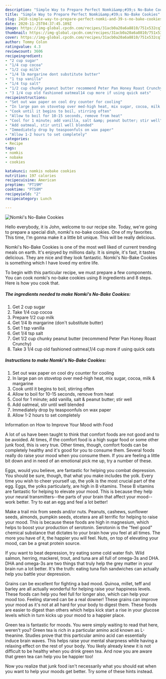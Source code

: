 ```yaml
---
description: "Simple Way to Prepare Perfect Nomki&amp;#39;s No-Bake Cookies"
title: "Simple Way to Prepare Perfect Nomki&amp;#39;s No-Bake Cookies"
slug: 2410-simple-way-to-prepare-perfect-nomki-and-39-s-no-bake-cookies
date: 2020-11-25T04:37:45.109Z
image: https://img-global.cpcdn.com/recipes/31acb0a20a6a8810/751x532cq70/nomkis-no-bake-cookies-recipe-main-photo.jpg
thumbnail: https://img-global.cpcdn.com/recipes/31acb0a20a6a8810/751x532cq70/nomkis-no-bake-cookies-recipe-main-photo.jpg
cover: https://img-global.cpcdn.com/recipes/31acb0a20a6a8810/751x532cq70/nomkis-no-bake-cookies-recipe-main-photo.jpg
author: Tommy Colon
ratingvalue: 4.3
reviewcount: 3606
recipeingredient:
- "2 cup sugar"
- "1/4 cup cocoa"
- "1/2 cup milk"
- "1/4 lb margarine dont substitute butter"
- "1 tsp vanilla"
- "1/4 tsp salt"
- "1/2 cup chunky peanut butter recommend Peter Pan Honey Roast Crunchy"
- "3 1/4 cup old fashioned oatmeal14 cup more if using quick oats"
recipeinstructions:
- "Set out wax paper on cool dry counter for cooling"
- "In large pan on stovetop over med-high heat, mix sugar, cocoa, milk &amp; margarine"
- "Cook until it begins to boil, stirring often"
- "Allow to boil for 10-15 seconds, remove from heat"
- "Cool for 1 minute; add vanilla, salt &amp; peanut butter; stir well"
- "Add oatmeal, stir until well blended"
- "Immediately drop by teaspoonfuls on wax paper"
- "Allow 1-2 hours to set completely"
categories:
- Recipe
tags:
- nomkis
- nobake
- cookies

katakunci: nomkis nobake cookies 
nutrition: 197 calories
recipecuisine: American
preptime: "PT19M"
cooktime: "PT58M"
recipeyield: "2"
recipecategory: Lunch

---
```



![Nomki&#39;s No-Bake Cookies](https://img-global.cpcdn.com/recipes/31acb0a20a6a8810/751x532cq70/nomkis-no-bake-cookies-recipe-main-photo.jpg)

Hello everybody, it is John, welcome to our recipe site. Today, we're going to prepare a special dish, nomki&#39;s no-bake cookies. One of my favorites. This time, I'm gonna make it a little bit unique. This will be really delicious.

Nomki&#39;s No-Bake Cookies is one of the most well liked of current trending meals on earth. It's enjoyed by millions daily. It is simple, it's fast, it tastes delicious. They are nice and they look fantastic. Nomki&#39;s No-Bake Cookies is something which I have loved my entire life.




To begin with this particular recipe, we must prepare a few components. You can cook nomki&#39;s no-bake cookies using 8 ingredients and 8 steps. Here is how you cook that.

<!--inarticleads1-->

##### The ingredients needed to make Nomki&#39;s No-Bake Cookies:

1. Get 2 cup sugar
1. Take 1/4 cup cocoa
1. Prepare 1/2 cup milk
1. Get 1/4 lb margarine (don&#39;t substitute butter)
1. Get 1 tsp vanilla
1. Get 1/4 tsp salt
1. Get 1/2 cup chunky peanut butter (recommend Peter Pan Honey Roast Crunchy)
1. Take 3 1/4 cup old fashioned oatmeal,1/4 cup more if using quick oats




<!--inarticleads2-->

##### Instructions to make Nomki&#39;s No-Bake Cookies:

1. Set out wax paper on cool dry counter for cooling
1. In large pan on stovetop over med-high heat, mix sugar, cocoa, milk &amp; margarine
1. Cook until it begins to boil, stirring often
1. Allow to boil for 10-15 seconds, remove from heat
1. Cool for 1 minute; add vanilla, salt &amp; peanut butter; stir well
1. Add oatmeal, stir until well blended
1. Immediately drop by teaspoonfuls on wax paper
1. Allow 1-2 hours to set completely




Information on How to Improve Your Mood with Food


A lot of us have been taught to think that comfort foods are not good and to be avoided. At times, if the comfort food is a high sugar food or some other junk food, this is very true. Other times, though, comfort foods can be completely healthy and it's good for you to consume them. Several foods really do raise your mood when you consume them. If you are feeling a little bit down and in need of an emotional pick me up, try a number of these.

Eggs, would you believe, are fantastic for helping you combat depression. You should be sure, though, that what you make includes the yolk. Every time you wish to cheer yourself up, the yolk is the most crucial part of the egg. Eggs, the yolks particularly, are high in B vitamins. These B vitamins are fantastic for helping to elevate your mood. This is because they help your neural transmitters--the parts of your brain that affect your mood--work better. Try to eat an egg and feel a lot better!

Make a trail mix from seeds and/or nuts. Peanuts, cashews, sunflower seeds, almonds, pumpkin seeds, etcetera are all terrific for helping to raise your mood. This is because these foods are high in magnesium, which helps to boost your production of serotonin. Serotonin is the "feel good" chemical substance that dictates to your brain how you feel at all times. The more you have of it, the happier you will feel. Nuts, on top of elevating your mood, can be a great protein source.

If you want to beat depression, try eating some cold water fish. Wild salmon, herring, mackerel, trout, and tuna are all full of omega-3s and DHA. DHA and omega-3s are two things that truly help the grey matter in your brain run a lot better. It's the truth: eating tuna fish sandwiches can actually help you battle your depression. 

Grains can be excellent for fighting a bad mood. Quinoa, millet, teff and barley are all actually wonderful for helping raise your happiness levels. These foods can help you feel full for longer also, which can help your mood too. Feeling starved can be a real downer! These grains can improve your mood as it's not at all hard for your body to digest them. These foods are easier to digest than others which helps kick start a rise in your glucose levels which in turn kicks up your mood to a happier place.

Green tea is fantastic for moods. You were simply waiting to read that here, weren't you? Green tea is rich in a particular amino acid known as L-theanine. Studies prove that this particular amino acid can essentially induce brain waves. This helps raise your mental sharpness while having a relaxing effect on the rest of your body. You likely already knew it is not difficult to be healthy when you drink green tea. And now you are aware that green tea can help you be happier too!

Now you realize that junk food isn't necessarily what you should eat when you want to help your moods get better. Try  some  of  these  hints  instead.

